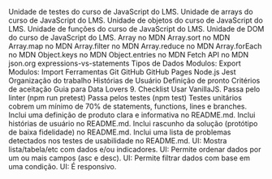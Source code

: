 
Unidade de testes do curso de JavaScript do LMS.
Unidade de arrays do curso de JavaScript do LMS.
Unidade de objetos do curso de JavaScript do LMS.
Unidade de funções do curso de JavaScript do LMS.
Unidade de DOM do curso de JavaScript do LMS.
Array no MDN
Array.sort no MDN
Array.map no MDN
Array.filter no MDN
Array.reduce no MDN
Array.forEach no MDN
Object.keys no MDN
Object.entries no MDN
Fetch API no MDN
json.org
expressions-vs-statements
Tipos de Dados
Modulos: Export
Modulos: Import
Ferramentas
Git
GitHub
GitHub Pages
Node.js
Jest
Organização do trabalho
Histórias de Usuário
Definição de pronto
Critérios de aceitação
Guia para Data Lovers
9. Checklist
 Usar VanillaJS.
 Passa pelo linter (npm run pretest)
 Passa pelos testes (npm test)
 Testes unitários cobrem um mínimo de 70% de statements, functions, lines e branches.
 Inclui uma definição de produto clara e informativa no README.md.
 Inclui histórias de usuário no README.md.
 Inclui rascunho da solução (protótipo de baixa fidelidade) no README.md.
 Inclui uma lista de problemas detectados nos testes de usabilidade no README.md.
 UI: Mostra lista/tabela/etc com dados e/ou indicadores.
 UI: Permite ordenar dados por um ou mais campos (asc e desc).
 UI: Permite filtrar dados com base em uma condição.
 UI: É responsivo.